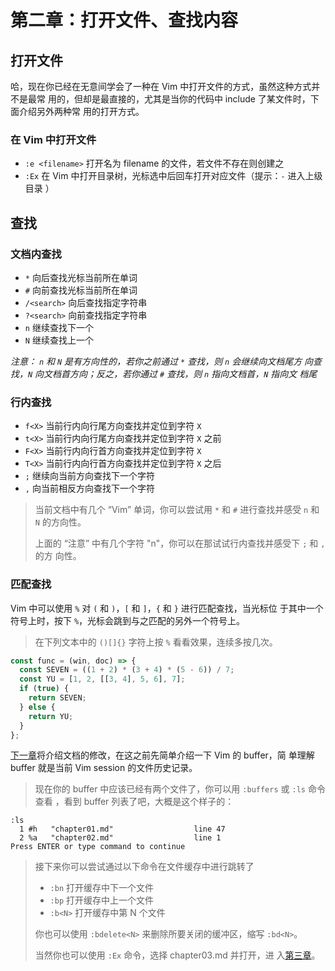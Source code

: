 # 第二章：打开文件、查找内容

## 打开文件

哈，现在你已经在无意间学会了一种在 Vim 中打开文件的方式，虽然这种方式并不是最常
用的，但却是最直接的，尤其是当你的代码中 include 了某文件时，下面介绍另外两种常
用的打开方式。

### 在 Vim 中打开文件

- `:e <filename>` 打开名为 filename 的文件，若文件不存在则创建之
- `:Ex` 在 Vim 中打开目录树，光标选中后回车打开对应文件（提示：`-` 进入上级目录
  ）

## 查找

### 文档内查找

- `*` 向后查找光标当前所在单词
- `#` 向前查找光标当前所在单词
- `/<search>` 向后查找指定字符串
- `?<search>` 向前查找指定字符串
- `n` 继续查找下一个
- `N` 继续查找上一个

_注意： `n` 和 `N` 是有方向性的，若你之前通过 `*` 查找，则 `n` 会继续向文档尾方
向查找，`N` 向文档首方向；反之，若你通过 `#` 查找，则 `n` 指向文档首，`N` 指向文
档尾_

### 行内查找

- `f<X>` 当前行内向行尾方向查找并定位到字符 `X`
- `t<X>` 当前行内向行尾方向查找并定位到字符 `X` 之前
- `F<X>` 当前行内向行首方向查找并定位到字符 `X`
- `T<X>` 当前行内向行首方向查找并定位到字符 `X` 之后
- `;` 继续向当前方向查找下一个字符
- `,` 向当前相反方向查找下一个字符

> 当前文档中有几个 “Vim” 单词，你可以尝试用 `*` 和 `#` 进行查找并感受 `n` 和 `N`
> 的方向性。
>
> 上面的 “注意” 中有几个字符 "n"，你可以在那试试行内查找并感受下 `;` 和 `,` 的方
> 向性。

### 匹配查找

Vim 中可以使用 `%` 对 `(` 和 `)`，`[` 和 `]`，`{` 和 `}` 进行匹配查找，当光标位
于其中一个符号上时，按下 `%`，光标会跳到与之匹配的另外一个符号上。

> 在下列文本中的 `()[]{}` 字符上按 `%` 看看效果，连续多按几次。

```javascript
const func = (win, doc) => {
  const SEVEN = ((1 + 2) * (3 + 4) * (5 - 6)) / 7;
  const YU = [1, 2, [[3, 4], 5, 6], 7];
  if (true) {
    return SEVEN;
  } else {
    return YU;
  }
};
```

[下一章](chapter03.md)将介绍文档的修改，在这之前先简单介绍一下 Vim 的 buffer，简
单理解 buffer 就是当前 Vim session 的文件历史记录。

> 现在你的 buffer 中应该已经有两个文件了，你可以用 `:buffers` 或 `:ls` 命令查看
> ，看到 buffer 列表了吧，大概是这个样子的：

```vim
:ls
  1 #h   "chapter01.md"                  line 47
  2 %a   "chapter02.md"                  line 1
Press ENTER or type command to continue
```

> 接下来你可以尝试通过以下命令在文件缓存中进行跳转了
>
> - `:bn` 打开缓存中下一个文件
> - `:bp` 打开缓存中上一个文件
> - `:b<N>` 打开缓存中第 N 个文件
>
> 你也可以使用 `:bdelete<N>` 来删除所要关闭的缓冲区，缩写 `:bd<N>`。
>
> 当然你也可以使用 `:Ex` 命令，选择 chapter03.md 并打开，进
> 入[第三章](chapter03.md)。
